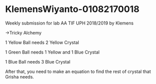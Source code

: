 # KlemensWiyanto-01082170018
Weekly submission for lab AA TIF UPH 2018/2019 by Klemens

->Tricky Alchemy

1 Yellow Ball needs 2 Yellow Crystal

1 Green Ball needs 1 Yellow and 1 Blue Crystal

1 Blue Ball needs 3 Blue Crystal

After that, you need to make an equation to find the rest of crystal that Grisha needs.
